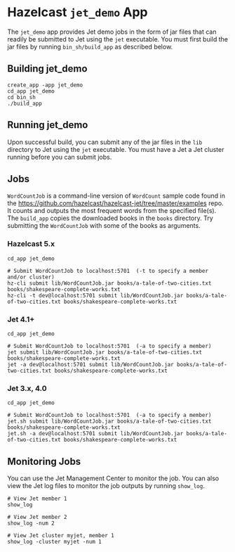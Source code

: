 # Hazelcast `jet_demo` App

The `jet_demo` app provides Jet demo jobs in the form of jar files that can readily be submitted to Jet using the `jet` executable. You must first build the jar files by running `bin_sh/build_app` as described below.

## Building jet_demo

```console
create_app -app jet_demo
cd_app jet_demo
cd bin_sh
./build_app
```

## Running jet_demo

Upon successful build, you can submit any of the jar files in the `lib` directory to Jet using the `jet` executable. You must have a Jet a Jet cluster running before you can submit jobs.

## Jobs

`WordCountJob` is a command-line version of `WordCount` sample code found in the <https://github.com/hazelcast/hazelcast-jet/tree/master/examples> repo. It counts and outputs the most frequent words from the specified file(s). The `build_app` copies the downloaded books in the `books` directory. Try submitting the `WordCountJob` with some of the books as arguments.

### Hazelcast 5.x

```console
cd_app jet_demo

# Submit WordCountJob to localhost:5701  (-t to specify a member and/or cluster)
hz-cli submit lib/WordCountJob.jar books/a-tale-of-two-cities.txt books/shakespeare-complete-works.txt
hz-cli -t dev@localhost:5701 submit lib/WordCountJob.jar books/a-tale-of-two-cities.txt books/shakespeare-complete-works.txt
```

### Jet 4.1+

```console
cd_app jet_demo

# Submit WordCountJob to localhost:5701  (-a to specify a member)
jet submit lib/WordCountJob.jar books/a-tale-of-two-cities.txt books/shakespeare-complete-works.txt
jet -a dev@localhost:5701 submit lib/WordCountJob.jar books/a-tale-of-two-cities.txt books/shakespeare-complete-works.txt
```

### Jet 3.x, 4.0

```console
cd_app jet_demo

# Submit WordCountJob to localhost:5701  (-a to specify a member)
jet.sh submit lib/WordCountJob.jar books/a-tale-of-two-cities.txt books/shakespeare-complete-works.txt
jet.sh -a dev@localhost:5701 submit lib/WordCountJob.jar books/a-tale-of-two-cities.txt books/shakespeare-complete-works.txt
```

## Monitoring Jobs

You can use the Jet Management Center to monitor the job. You can also view the Jet log files to monitor the job outputs by running `show_log`.

```console
# View Jet member 1
show_log

# View Jet member 2
show_log -num 2

# View Jet cluster myjet, member 1
show_log -cluster myjet -num 1
```
